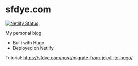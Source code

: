 # sfdye.com

[![Netlify Status](https://api.netlify.com/api/v1/badges/d74a67ab-4399-49ae-9215-c67f5b31f4b7/deploy-status)](https://app.netlify.com/sites/silly-gates-2d094f/deploys)

My personal blog

- Built with Hugo
- Deployed on Netlify

Tutorial: https://sfdye.com/post/migrate-from-jekyll-to-hugo/
